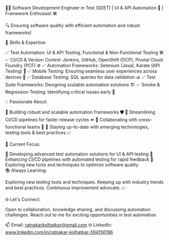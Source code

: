 👨‍💻 Software Development Engineer in Test (SDET) | UI & API Automation 🚀 | Framework Enthusiast 🛠️

🔍 Ensuring software quality with efficient automation and robust frameworks!

🌟 Skills & Expertise:

✅ Test Automation: UI & API Testing, Functional & Non-Functional Testing 🛠️                                                                                                                                        ✅ CI/CD & Version Control: Jenkins, GitHub, OpenShift (OCP), Pivotal Cloud Foundry (PCF) ⚙️                                                                                                                        ✅ Automation Frameworks: Selenium (Java), Karate (API Testing) 🧰                                                                                                                                                  ✅ Mobile Testing: Ensuring seamless user experiences across devices 📱 
✅ Database Testing: SQL queries for data validation 📊                                                                                                                                                             ✅ Test Suite Frameworks: Designing scalable automation solutions 🏗️                                                                                                                                                ✅ Smoke & Regression Testing: Identifying critical issues early 🚦 

💡 Passionate About:

🔹 Building robust and scalable automation frameworks 🛡️                                                                                                                                                            🔹 Streamlining CI/CD pipelines for faster release cycles ⏩                                                                                                                                                        🔹 Collaborating with cross-functional teams 🤝                                                                                                                                                                     🔹 Staying up-to-date with emerging technologies, testing tools & best practices 📈

🚀 Current Focus:

🔸 Developing advanced test automation solutions for UI & API testing                                                                                                                                               🔸 Enhancing CI/CD pipelines with automated testing for rapid feedback                                                                                                                                              🔸 Exploring new tools and techniques to optimize software quality                                                                                                                                                   
📚 Always Learning:

Exploring new testing tools and techniques.
Keeping up with industry trends and best practices.
Continuous improvement advocate. 📈

🌐 Let's Connect:

Open to collaboration, knowledge sharing, and discussing automation challenges.
Reach out to me for exciting opportunities in test automation.

📫 Email: ratnakarkolhatkar@gmail.com
🌐 LinkedIn: www.linkedin.com/in/ratnakar-kolhatkar-594156196
